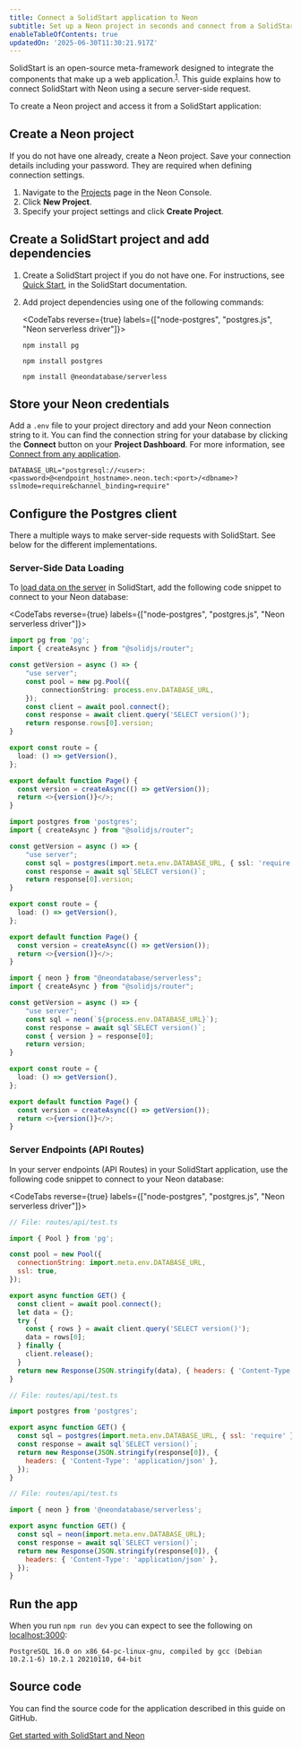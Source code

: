 ```yaml
---
title: Connect a SolidStart application to Neon
subtitle: Set up a Neon project in seconds and connect from a SolidStart application
enableTableOfContents: true
updatedOn: '2025-06-30T11:30:21.917Z'
---
```


<CopyPrompt src="/prompts/solidstart-prompt.md"
description="Pre-built prompt for connecting SolidStart applications to Neon"/>

SolidStart is an open-source meta-framework designed to integrate the components that make up a web application.<sup><a target="_blank" href="https://docs.solidjs.com/solid-start#overview">1</a></sup>. This guide explains how to connect SolidStart with Neon using a secure server-side request.

To create a Neon project and access it from a SolidStart application:

<Steps>

## Create a Neon project

If you do not have one already, create a Neon project. Save your connection details including your password. They are required when defining connection settings.

1. Navigate to the [Projects](https://console.neon.tech/app/projects) page in the Neon Console.
2. Click **New Project**.
3. Specify your project settings and click **Create Project**.

## Create a SolidStart project and add dependencies

1. Create a SolidStart project if you do not have one. For instructions, see [Quick Start](https://docs.solidjs.com/solid-start/getting-started), in the SolidStart documentation.

2. Add project dependencies using one of the following commands:

   <CodeTabs reverse={true} labels={["node-postgres", "postgres.js", "Neon serverless driver"]}>

   ```shell
   npm install pg
   ```

   ```shell
   npm install postgres
   ```

   ```shell
   npm install @neondatabase/serverless
   ```

   </CodeTabs>

## Store your Neon credentials

Add a `.env` file to your project directory and add your Neon connection string to it. You can find the connection string for your database by clicking the **Connect** button on your **Project Dashboard**. For more information, see [Connect from any application](/docs/connect/connect-from-any-app).

```shell shouldWrap
DATABASE_URL="postgresql://<user>:<password>@<endpoint_hostname>.neon.tech:<port>/<dbname>?sslmode=require&channel_binding=require"
```

## Configure the Postgres client

There a multiple ways to make server-side requests with SolidStart. See below for the different implementations.

### Server-Side Data Loading

To [load data on the server](https://docs.solidjs.com/solid-start/building-your-application/data-loading#data-loading-always-on-the-server) in SolidStart, add the following code snippet to connect to your Neon database:

<CodeTabs reverse={true} labels={["node-postgres", "postgres.js", "Neon serverless driver"]}>

```typescript
import pg from 'pg';
import { createAsync } from "@solidjs/router";

const getVersion = async () => {
    "use server";
    const pool = new pg.Pool({
        connectionString: process.env.DATABASE_URL,
    });
    const client = await pool.connect();
    const response = await client.query('SELECT version()');
    return response.rows[0].version;
}

export const route = {
  load: () => getVersion(),
};

export default function Page() {
  const version = createAsync(() => getVersion());
  return <>{version()}</>;
}
```

```typescript
import postgres from 'postgres';
import { createAsync } from "@solidjs/router";

const getVersion = async () => {
    "use server";
    const sql = postgres(import.meta.env.DATABASE_URL, { ssl: 'require' });
    const response = await sql`SELECT version()`;
    return response[0].version;
}

export const route = {
  load: () => getVersion(),
};

export default function Page() {
  const version = createAsync(() => getVersion());
  return <>{version()}</>;
}
```

```typescript
import { neon } from "@neondatabase/serverless";
import { createAsync } from "@solidjs/router";

const getVersion = async () => {
    "use server";
    const sql = neon(`${process.env.DATABASE_URL}`);
    const response = await sql`SELECT version()`;
    const { version } = response[0];
    return version;
}

export const route = {
  load: () => getVersion(),
};

export default function Page() {
  const version = createAsync(() => getVersion());
  return <>{version()}</>;
}
```

</CodeTabs>

### Server Endpoints (API Routes)

In your server endpoints (API Routes) in your SolidStart application, use the following code snippet to connect to your Neon database:

<CodeTabs reverse={true} labels={["node-postgres", "postgres.js", "Neon serverless driver"]}>

```javascript
// File: routes/api/test.ts

import { Pool } from 'pg';

const pool = new Pool({
  connectionString: import.meta.env.DATABASE_URL,
  ssl: true,
});

export async function GET() {
  const client = await pool.connect();
  let data = {};
  try {
    const { rows } = await client.query('SELECT version()');
    data = rows[0];
  } finally {
    client.release();
  }
  return new Response(JSON.stringify(data), { headers: { 'Content-Type': 'application/json' } });
}
```

```javascript
// File: routes/api/test.ts

import postgres from 'postgres';

export async function GET() {
  const sql = postgres(import.meta.env.DATABASE_URL, { ssl: 'require' });
  const response = await sql`SELECT version()`;
  return new Response(JSON.stringify(response[0]), {
    headers: { 'Content-Type': 'application/json' },
  });
}
```

```javascript
// File: routes/api/test.ts

import { neon } from '@neondatabase/serverless';

export async function GET() {
  const sql = neon(import.meta.env.DATABASE_URL);
  const response = await sql`SELECT version()`;
  return new Response(JSON.stringify(response[0]), {
    headers: { 'Content-Type': 'application/json' },
  });
}
```

</CodeTabs>

## Run the app

When you run `npm run dev` you can expect to see the following on [localhost:3000](localhost:3000):

```shell shouldWrap
PostgreSQL 16.0 on x86_64-pc-linux-gnu, compiled by gcc (Debian 10.2.1-6) 10.2.1 20210110, 64-bit
```

</Steps>

## Source code

You can find the source code for the application described in this guide on GitHub.

<DetailIconCards>

<a href="https://github.com/neondatabase/examples/tree/main/with-solid-start" description="Get started with SolidStart and Neon" icon="github">Get started with SolidStart and Neon</a>

</DetailIconCards>

<NeedHelp/>

